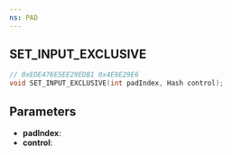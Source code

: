 ```yaml
---
ns: PAD
---
```

## SET_INPUT_EXCLUSIVE

```c
// 0xEDE476E5EE29EDB1 0x4E8E29E6
void SET_INPUT_EXCLUSIVE(int padIndex, Hash control);
```

## Parameters
* **padIndex**:
* **control**:
